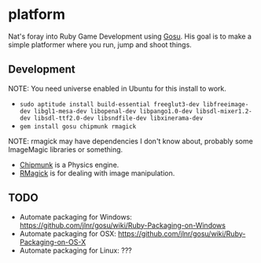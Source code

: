 # platform

Nat's foray into Ruby Game Development using [Gosu][]. His goal is to make a simple platformer where you run, jump and shoot things.

[Gosu]: http://www.libgosu.org/

## Development

 NOTE: You need universe enabled in Ubuntu for this install to work.

 * `sudo aptitude install build-essential freeglut3-dev libfreeimage-dev libgl1-mesa-dev libopenal-dev libpango1.0-dev libsdl-mixer1.2-dev libsdl-ttf2.0-dev libsndfile-dev libxinerama-dev`
 * `gem install gosu chipmunk rmagick`

 NOTE: rmagick may have dependencies I don't know about, probably some ImageMagic libraries or something.

 * [Chipmunk][] is a Physics engine.
 * [RMagick][] is for dealing with image manipulation.

[RMagick]: https://github.com/rmagick/rmagick
[Chipmunk]: https://github.com/slembcke/Chipmunk-Physics

## TODO

 * Automate packaging for Windows: <https://github.com/jlnr/gosu/wiki/Ruby-Packaging-on-Windows>
 * Automate packaging for OSX: <https://github.com/jlnr/gosu/wiki/Ruby-Packaging-on-OS-X>
 * Automate packaging for Linux: ???

